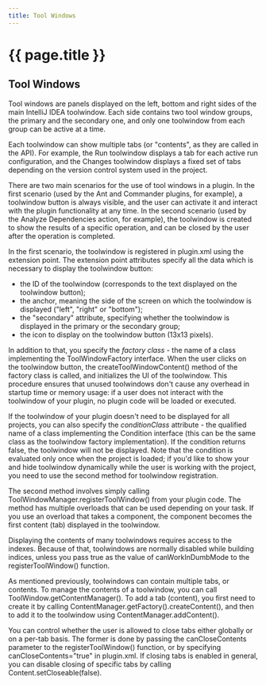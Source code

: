 ```yaml
---
title: Tool Windows
---
```


<!--
INITIAL_SOURCE https://confluence.jetbrains.com/display/IDEADEV/IntelliJ+IDEA+Tool+Windows
-->

# {{ page.title }}

## Tool Windows

Tool windows are panels displayed on the left, bottom and right sides of the main IntelliJ IDEA toolwindow. Each side contains two tool window groups, the primary and the secondary one, and only one toolwindow from each group can be active at a time.

Each toolwindow can show multiple tabs (or "contents", as they are called in the API). For example, the Run toolwindow displays a tab for each active run configuration, and the Changes toolwindow displays a fixed set of tabs depending on the version control system used in the project.

There are two main scenarios for the use of tool windows in a plugin. In the first scenario (used by the Ant and Commander plugins, for example), a toolwindow button is always visible, and the user can activate it and interact with the plugin functionality at any time. In the second scenario (used by the Analyze Dependencies action, for example), the toolwindow is created to show the results of a specific operation, and can be closed by the user after the operation is completed.

In the first scenario, the toolwindow is registered in plugin.xml using the <toolWindow> extension point. The extension point attributes specify all the data which is necessary to display the toolwindow button:
*  the ID of the toolwindow (corresponds to the text displayed on the toolwindow button);
*  the anchor, meaning the side of the screen on which the toolwindow is displayed ("left", "right" or "bottom");
*  the "secondary" attribute, specifying whether the toolwindow is displayed in the primary or the secondary group;
*  the icon to display on the toolwindow button (13x13 pixels).

In addition to that, you specify the *factory class*  - the name of a class implementing the ToolWindowFactory interface. When the user clicks on the toolwindow button, the createToolWindowContent() method of the factory class is called, and initializes the UI of the toolwindow. This procedure ensures that unused toolwindows don't cause any overhead in startup time or memory usage: if a user does not interact with the toolwindow of your plugin, no plugin code will be loaded or executed.

If the toolwindow of your plugin doesn't need to be displayed for all projects, you can also specify the *conditionClass*  attribute - the qualified name of a class implementing the Condition<Project> interface (this can be the same class as the toolwindow factory implementation). If the condition returns false, the toolwindow will not be displayed. Note that the condition is evaluated only once when the project is loaded; if you'd like to show your and hide toolwindow dynamically while the user is working with the project, you need to use the second method for toolwindow registration.

The second method involves simply calling ToolWindowManager.registerToolWindow() from your plugin code. The method has multiple overloads that can be used depending on your task. If you use an overload that takes a component, the component becomes the first content (tab) displayed in the toolwindow.

Displaying the contents of many toolwindows requires access to the indexes. Because of that, toolwindows are normally disabled while building indices, unless you pass true as the value of canWorkInDumbMode to the registerToolWindow() function.

As mentioned previously, toolwindows can contain multiple tabs, or contents. To manage the contents of a toolwindow, you can call ToolWindow.getContentManager(). To add a tab (content), you first need to create it by calling ContentManager.getFactory().createContent(), and then to add it to the toolwindow using ContentManager.addContent().

You can control whether the user is allowed to close tabs either globally or on a per-tab basis. The former is done by passing the canCloseContents parameter to the registerToolWindow() function, or by specifying canCloseContents="true" in plugin.xml. If closing tabs is enabled in general, you can disable closing of specific tabs by calling Content.setCloseable(false).

